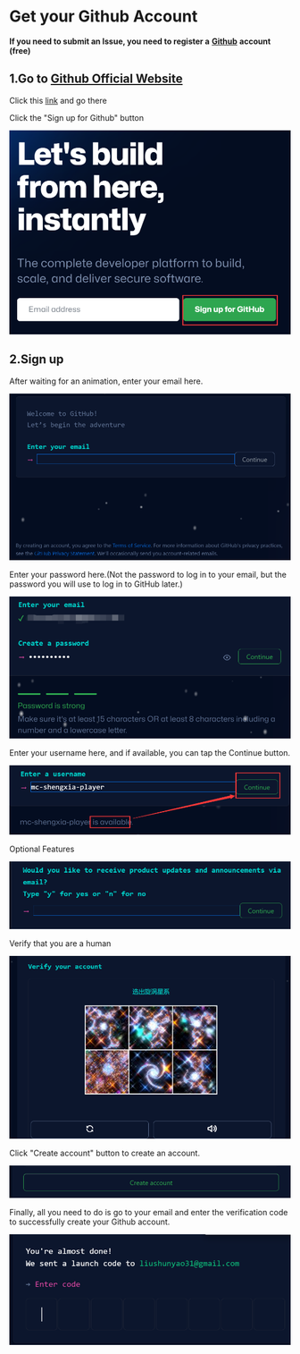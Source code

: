 # Get your Github Account

**If you need to submit an Issue, you need to register a** [**Github**](https://github.com/) **account (free)**

## 1.Go to [Github Official Website](https://github.com/)

Click this [link](https://github.com/) and go there

Click the "Sign up for Github" button

![](<../../.gitbook/assets/image (29).png>)

## **2.Sign up**

After waiting for an animation, enter your email here.

![](<../../.gitbook/assets/image (7).png>)

Enter your password here.(Not the password to log in to your email, but the password you will use to log in to GitHub later.)

![](<../../.gitbook/assets/image (4).png>)

Enter your username here, and if available, you can tap the Continue button.

![](../../.gitbook/assets/image.png)

Optional Features

![](<../../.gitbook/assets/image (32).png>)

Verify that you are a human

![](<../../.gitbook/assets/image (8).png>)

Click "Create account" button to create an account.

![](<../../.gitbook/assets/image (26).png>)

Finally, all you need to do is go to your email and enter the verification code to successfully create your Github account.

![](<../../.gitbook/assets/image (19).png>)
